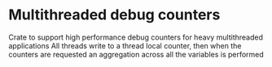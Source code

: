 # Multithreaded debug counters

Crate to support high performance debug counters for heavy multithreaded applications
All threads write to a thread local counter, then when the counters are requested
an aggregation across all the variables is performed

